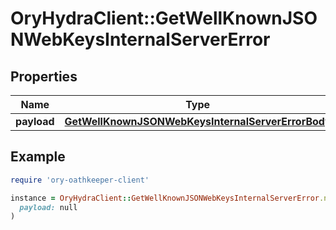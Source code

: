 # OryHydraClient::GetWellKnownJSONWebKeysInternalServerError

## Properties

| Name | Type | Description | Notes |
| ---- | ---- | ----------- | ----- |
| **payload** | [**GetWellKnownJSONWebKeysInternalServerErrorBody**](GetWellKnownJSONWebKeysInternalServerErrorBody.md) |  | [optional] |

## Example

```ruby
require 'ory-oathkeeper-client'

instance = OryHydraClient::GetWellKnownJSONWebKeysInternalServerError.new(
  payload: null
)
```

